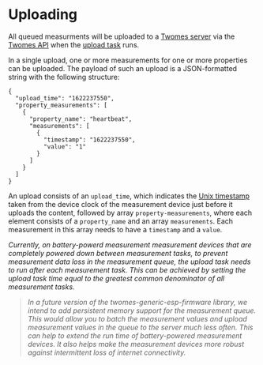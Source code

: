 # Uploading

All queued measurments will be uploaded to a [Twomes server](https://github.com/energietransitie/twomes-backoffice-configuration) via the [Twomes API](https://github.com/energietransitie/twomes-backoffice-api) when the [upload task](running-tasks.md#default-tasks) runs.

In a single upload, one or more measurements for one or more properties can be uploaded. The payload of such an upload is a JSON-formatted string with the following structure:

```json5 title="Example: JSON payload of a single heartbeat measurement upload"
{
  "upload_time": "1622237550",
  "property_measurements": [
    {
      "property_name": "heartbeat",
      "measurements": [
        {
          "timestamp": "1622237550",
          "value": "1"
        }
      ]
    }
  ]
}
```

An upload consists of an `upload_time`, which indicates the [Unix timestamp](https://en.wikipedia.org/wiki/Unix_time) taken from the device clock of the measurement device just before it uploads the content, followed by array `property-measurements`, where each element consists of a `property_name` and an array `measurements`. Each measurement in this array needs to have a `timestamp` and a `value`. 

<i>Currently, on battery-powerd measurement measurement devices that are completely powered down between measurement tasks, to prevent measurement data loss in the measurement queue, the upload task needs to run after each measurement task. This can be achieved by setting the upload task time equal to the greatest common denominator of all measurement tasks.

> In a future version of the twomes-generic-esp-firmware library, we intend to add persistent memory support for the measurement queue. This would allow you to batch the measurement values and upload measurement values in the queue to the server much less often. This can help to extend the run time of battery-powered measurement devices. It also helps make the measurement devices more robust against intermittent loss of internet connectivity.